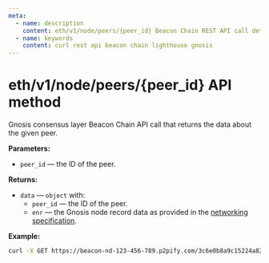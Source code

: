 ```yaml
---
meta:
  - name: description
    content: eth/v1/node/peers/{peer_id} Beacon Chain REST API call details and examples.
  - name: keywords
    content: curl rest api beacon chain lighthouse gnosis
---
```


# eth/v1/node/peers/{peer_id} API method

Gnosis consensus layer Beacon Chain API call that returns the data about the given peer.

**Parameters:**

* `peer_id` — the ID of the peer.

**Returns:**

* `data` — `object` with:
  * `peer_id` — the ID of the peer.
  * `enr` — the Gnosis node record data as provided in the [networking specification](https://github.com/ethereum/consensus-specs/blob/dev/specs/phase0/p2p-interface.md).

**Example:**

``` sh
curl -X GET https://beacon-nd-123-456-789.p2pify.com/3c6e0b8a9c15224a8228b9a98ca1531d/eth/v1/node/peers/16Uiu2HAkwQKMpsKvqFec9V2yZPPJ8ZdPok3xFcGkk1ZZUosHMHUR
```
